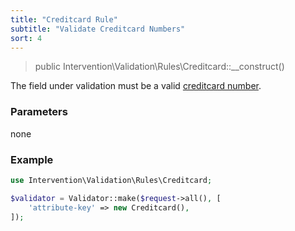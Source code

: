 ```yaml
---
title: "Creditcard Rule"
subtitle: "Validate Creditcard Numbers"
sort: 4
---
```


> public Intervention\Validation\Rules\Creditcard::__construct()

The field under validation must be a valid [creditcard number](https://en.wikipedia.org/wiki/Payment_card_number).

### Parameters

none

### Example

```php
use Intervention\Validation\Rules\Creditcard;

$validator = Validator::make($request->all(), [
    'attribute-key' => new Creditcard(),
]);
```
